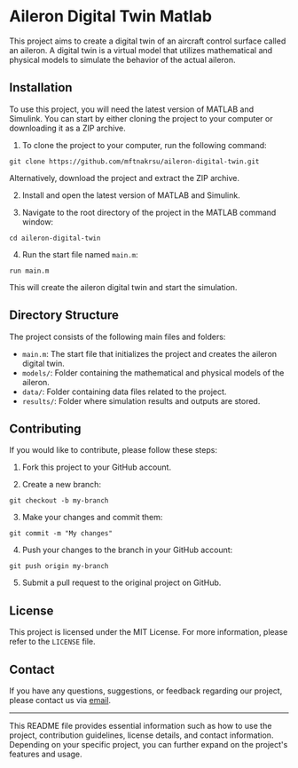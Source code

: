 # Aileron Digital Twin Matlab

This project aims to create a digital twin of an aircraft control surface called an aileron. A digital twin is a virtual model that utilizes mathematical and physical models to simulate the behavior of the actual aileron.

## Installation

To use this project, you will need the latest version of MATLAB and Simulink. You can start by either cloning the project to your computer or downloading it as a ZIP archive.

1. To clone the project to your computer, run the following command:

```
git clone https://github.com/mftnakrsu/aileron-digital-twin.git
```

Alternatively, download the project and extract the ZIP archive.

2. Install and open the latest version of MATLAB and Simulink.

3. Navigate to the root directory of the project in the MATLAB command window:

```
cd aileron-digital-twin
```

4. Run the start file named `main.m`:

```
run main.m
```

This will create the aileron digital twin and start the simulation.

## Directory Structure

The project consists of the following main files and folders:

- `main.m`: The start file that initializes the project and creates the aileron digital twin.
- `models/`: Folder containing the mathematical and physical models of the aileron.
- `data/`: Folder containing data files related to the project.
- `results/`: Folder where simulation results and outputs are stored.

## Contributing

If you would like to contribute, please follow these steps:

1. Fork this project to your GitHub account.

2. Create a new branch:

```
git checkout -b my-branch
```

3. Make your changes and commit them:

```
git commit -m "My changes"
```

4. Push your changes to the branch in your GitHub account:

```
git push origin my-branch
```

5. Submit a pull request to the original project on GitHub.

## License

This project is licensed under the MIT License. For more information, please refer to the `LICENSE` file.

## Contact

If you have any questions, suggestions, or feedback regarding our project, please contact us via [email](mailto:meftunakrsu@gmail.com).

---

This README file provides essential information such as how to use the project, contribution guidelines, license details, and contact information. Depending on your specific project, you can further expand on the project's features and usage.
